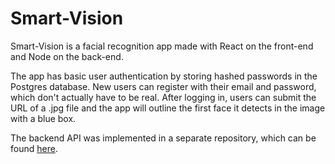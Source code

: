 # Smart-Vision

Smart-Vision is a facial recognition app made with React on the front-end and Node on the back-end.  

The app has basic user authentication by storing hashed passwords in the Postgres database. New users can register with their email and password, which don't actually have to be real. After logging in, users can submit the URL of a .jpg file and the app will outline the first face it detects in the image with a blue box.

The backend API was implemented in a separate repository, which can be found [here](https://github.com/kartikeyonweb/Smart-Vision-Backend).


